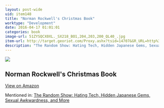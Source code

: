 ```yaml
---
layout: post-wide
uid: item148
title: "Norman Rockwell's Christmas Book"
worktype: "Development"
date: 2016-04-17 01:01:01
categories: book
image-url: 51ZYSQCX0XL._SX218_BO1,204,203,200_QL40_.jpg
item-url: http://target.georiot.com/Proxy.ashx?tsid=14707&GR_URL=http%3A%2F%2Fwww.amazon.com%2FNorman-Rockwells-Christmas-Molly-Rockwell%2Fdp%2F0810981211
description: "The Random Show: Hating Tech, Hidden Japanese Gems, Sexual Awkwardness, and More"
---
```

<a href="http://target.georiot.com/Proxy.ashx?tsid=14707&GR_URL=http%3A%2F%2Fwww.amazon.com%2FNorman-Rockwells-Christmas-Molly-Rockwell%2Fdp%2F0810981211" target="blank"><img src="../../../../img/thumbs/51ZYSQCX0XL._SX218_BO1,204,203,200_QL40_.jpg" class="prod-img"></a>
<h2>Norman Rockwell's Christmas Book</h2>
<p><a class="btn btn-primary" href="http://target.georiot.com/Proxy.ashx?tsid=14707&GR_URL=http%3A%2F%2Fwww.amazon.com%2FNorman-Rockwells-Christmas-Molly-Rockwell%2Fdp%2F0810981211" target="blank">View on Amazon</a><p>
<p>Mentioned in: <a href="http://fourhourworkweek.com/2014/11/25/the-random-show-hating-tech-hidden-japanese-gems-sexual-awkwardness-and-more/" target="blank">The Random Show: Hating Tech, Hidden Japanese Gems, Sexual Awkwardness, and More</a></p>

